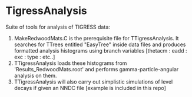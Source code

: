 # TigressAnalysis
Suite of tools for analysis of TIGRESS data:



1. MakeRedwoodMats.C is the prerequisite file for TTigressAnalysis. It searches for TTrees entitled "EasyTree" inside data files and produces formatted analysis histograms using branch variables [thetacm : eadd : exc : type : etc..]
2. TTigressAnalysis loads these histograms from 'Results_RedwoodMats.root' and performs gamma-particle-angular analysis on them. 
3. TTigressAnalysis will also carry out simplistic simulations of level decays if given an NNDC file [example is included in this repo]
